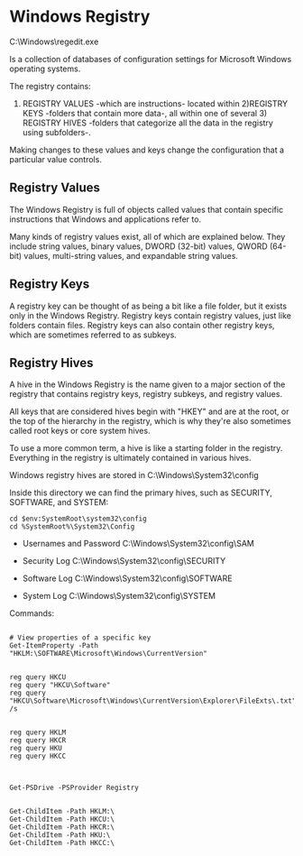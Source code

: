 # Windows Registry

C:\Windows\regedit.exe

Is a collection of databases of configuration settings for Microsoft Windows operating systems.


The registry contains:
1) REGISTRY VALUES -which are instructions- located within 2)REGISTRY KEYS -folders that contain more data-, all within one of several 3) REGISTRY HIVES -folders that categorize all the data in the registry using subfolders-.

Making changes to these values and keys change the configuration that a particular value controls.



## Registry Values
The Windows Registry is full of objects called values that contain specific instructions that Windows and applications refer to.

Many kinds of registry values exist, all of which are explained below. They include string values, binary values, DWORD (32-bit) values, QWORD (64-bit) values, multi-string values, and expandable string values.


## Registry Keys
A registry key can be thought of as being a bit like a file folder, but it exists only in the Windows Registry. Registry keys contain registry values, just like folders contain files. Registry keys can also contain other registry keys, which are sometimes referred to as subkeys.


## Registry Hives
A hive in the Windows Registry is the name given to a major section of the registry that contains registry keys, registry subkeys, and registry values.

All keys that are considered hives begin with "HKEY" and are at the root, or the top of the hierarchy in the registry, which is why they're also sometimes called root keys or core system hives.

To use a more common term, a hive is like a starting folder in the registry. Everything in the registry is ultimately contained in various hives.
















Windows registry hives are stored in C:\Windows\System32\config

Inside this directory we can find the primary hives, such as SECURITY, SOFTWARE, and SYSTEM:

```
cd $env:SystemRoot\system32\config
cd %SystemRoot%\System32\Config
```

- Usernames and Password
C:\Windows\System32\config\SAM

- Security Log
C:\Windows\System32\config\SECURITY

- Software Log 
C:\Windows\System32\config\SOFTWARE

- System Log
C:\Windows\System32\config\SYSTEM







Commands:

```

# View properties of a specific key
Get-ItemProperty -Path "HKLM:\SOFTWARE\Microsoft\Windows\CurrentVersion"


reg query HKCU
reg query "HKCU\Software"
reg query "HKCU\Software\Microsoft\Windows\CurrentVersion\Explorer\FileExts\.txt" /s


reg query HKLM
reg query HKCR
reg query HKU
reg query HKCC



Get-PSDrive -PSProvider Registry


Get-ChildItem -Path HKLM:\
Get-ChildItem -Path HKCU:\
Get-ChildItem -Path HKCR:\
Get-ChildItem -Path HKU:\
Get-ChildItem -Path HKCC:\
```
